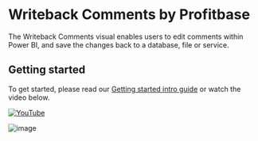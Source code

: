 # Writeback Comments by Profitbase

The Writeback Comments visual enables users to edit comments within Power BI, and save the changes back to a database, file or service.

## Getting started
To get started, please read our [Getting started intro guide](https://docs.profitbase.com/articles/PowerBI/writeback-comments/getting-started.html) or watch the video below.  

[![YouTube](http://i.ytimg.com/vi/PAAViWwxLdA/hqdefault.jpg)](https://www.youtube.com/watch?v=PAAViWwxLdA)

![image](https://github.com/user-attachments/assets/a0de81d4-556e-432e-8211-be6fe7208b44)

